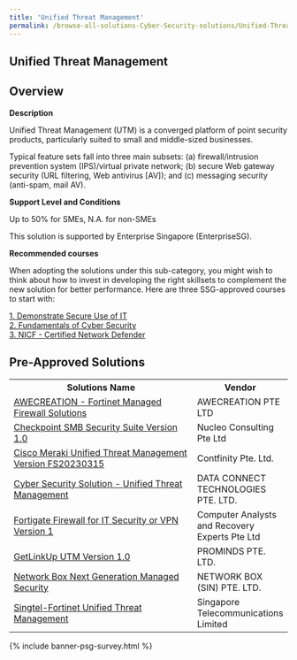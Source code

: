```yaml
---
title: 'Unified Threat Management'
permalink: /browse-all-solutions-Cyber-Security-solutions/Unified-Threat-Management
---
```


## Unified Threat Management
## Overview

**Description**

Unified Threat Management (UTM) is a converged platform of point security products, particularly suited to small and middle-sized businesses. 

Typical feature sets fall into three main subsets: 
(a) firewall/intrusion prevention system (IPS)/virtual private network; 
(b) secure Web gateway security (URL filtering, Web antivirus [AV]); and 
(c) messaging security (anti-spam, mail AV).

**Support Level and Conditions**

Up to 50% for SMEs, N.A. for non-SMEs

This solution is supported by Enterprise Singapore (EnterpriseSG).

**Recommended courses**

When adopting the solutions under this sub-category, you might wish to think about how to invest in developing the right skillsets to complement the new solution for better performance. Here are three SSG-approved courses to start with:

<a href='https://sfec.enterprisejobskills.gov.sg/Course_Internet/CourseDetail.aspx?CoursesReferenceNumber=TGS-2015500905'  target='_blank' rel='noopener'>1. Demonstrate Secure Use of IT</a><br>
<a href='https://sfec.enterprisejobskills.gov.sg/Course_Internet/CourseDetail.aspx?CoursesReferenceNumber=TGS-2021002154'  target='_blank' rel='noopener'>2. Fundamentals of Cyber Security</a><br>
<a href='https://sfec.enterprisejobskills.gov.sg/Course_Internet/CourseDetail.aspx?CoursesReferenceNumber=TGS-2021010360'  target='_blank' rel='noopener'>3. NICF - Certified Network Defender</a><br>

## Pre-Approved Solutions

<table>
<tr>
<th style='width: auto;'><b>Solutions Name</b></th>
<th style='width: 30%;'><b>Vendor</b></th>
</tr>
<tr>
<td><a href='/productivity-solutions-grant/solutionrepo/201300674N-AWECREATION-Fortnt-Mngd-Frwll-SLNs-G' target='_blank'>AWECREATION - Fortinet Managed Firewall Solutions</a><br></td>
<td>AWECREATION PTE LTD</td>
</tr>
<tr>
<td><a href='/productivity-solutions-grant/solutionrepo/201214085K-Chckpont-SMB-Scurty-Sut-v-10-G' target='_blank'>Checkpoint SMB Security Suite Version 1.0</a><br></td>
<td>Nucleo Consulting Pte Ltd</td>
</tr>
<tr>
<td><a href='/productivity-solutions-grant/solutionrepo/202119271G-Csco-Mrk-Unfd-Thrt-MGT-v-FS20230315-G' target='_blank'>Cisco Meraki Unified Threat Management Version FS20230315</a><br></td>
<td>Contfinity Pte. Ltd.</td>
</tr>
<tr>
<td><a href='/productivity-solutions-grant/solutionrepo/200312912E-Cybr-Scurty-SLN-Unfd-Thrt-MGT-G' target='_blank'>Cyber Security Solution - Unified Threat Management</a><br></td>
<td>DATA CONNECT TECHNOLOGIES PTE. LTD.</td>
</tr>
<tr>
<td><a href='/productivity-solutions-grant/solutionrepo/200715324R-Fortgt-Frwll-for-IT-Scurty-or-VPN-v-1-G' target='_blank'>Fortigate Firewall for IT Security or VPN Version 1</a><br></td>
<td>Computer Analysts and Recovery Experts Pte Ltd</td>
</tr>
<tr>
<td><a href='/productivity-solutions-grant/solutionrepo/200408845E-GtLnkUp-UTM-v-10-G' target='_blank'>GetLinkUp UTM Version 1.0</a><br></td>
<td>PROMINDS PTE. LTD.</td>
</tr>
<tr>
<td><a href='/productivity-solutions-grant/solutionrepo/201402872W-Ntwork-Box-Nxt-Gnrton-Mngd-Scurty-G' target='_blank'>Network Box Next Generation Managed Security</a><br></td>
<td>NETWORK BOX (SIN) PTE. LTD.</td>
</tr>
<tr>
<td><a href='/productivity-solutions-grant/solutionrepo/199201624D-SngtlFortnt-Unfd-Thrt-MGT-G' target='_blank'>Singtel-Fortinet Unified Threat Management</a><br></td>
<td>Singapore Telecommunications Limited</td>
</tr>
</table>

{% include banner-psg-survey.html %}
